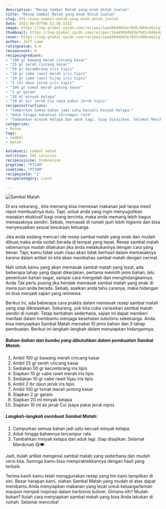 ```yaml
---
description: "Resep Sambal Matah yang enak Untuk Jualan"
title: "Resep Sambal Matah yang enak Untuk Jualan"
slug: 435-resep-sambal-matah-yang-enak-untuk-jualan
date: 2021-06-07T08:52:56.531Z
image: https://img-global.cpcdn.com/recipes/1aa4969db93e70d5/680x482cq70/sambal-matah-foto-resep-utama.jpg
thumbnail: https://img-global.cpcdn.com/recipes/1aa4969db93e70d5/680x482cq70/sambal-matah-foto-resep-utama.jpg
cover: https://img-global.cpcdn.com/recipes/1aa4969db93e70d5/680x482cq70/sambal-matah-foto-resep-utama.jpg
author: Jeff Lowe
ratingvalue: 4.4
reviewcount: 8
recipeingredient:
- "100 gr bawang merah cincang kasar"
- "25 gr sereh cincang kasar"
- "50 gr kecombrang iris tipis"
- "10 gr cabe rawit merah iris tipis"
- "10 gr cabe rawit hijau iris tipis"
- "2 lbr daun jeruk iris tipis"
- "100 gr tomat merah potong kasar"
- "2 gr garam"
- "20 ml minyak kelapa"
- "10 ml air jeruk Cui saya pakai jeruk nipis"
recipeinstructions:
- "Campurkan semua bahan jadi satu kecuali minyak kelapa."
- "Aduk hingga bahannya tercampur rata"
- "Tambahkan minyak kelapa dan aduk lagi. Siap disajikan. Selamat Menikmati 😋🍽️"
categories:
- Resep
tags:
- sambal
- matah

katakunci: sambal matah 
nutrition: 265 calories
recipecuisine: Indonesian
preptime: "PT14M"
cooktime: "PT38M"
recipeyield: "1"
recipecategory: Lunch

---
```



![Sambal Matah](https://img-global.cpcdn.com/recipes/1aa4969db93e70d5/680x482cq70/sambal-matah-foto-resep-utama.jpg)

Di era  sekarang , kita memang bisa memesan makanan jadi tanpa mesti repot membuatnya dulu. Tapi, untuk anda yang ingin menyuguhkan masakan eksklusif bagi orang tercinta, maka anda memang lebih bagus memasaknya sendiri. Sebab, memasak di rumah jauh lebih higienis dan bisa menyesuaikan sesuai kesukaan keluarga.

Jika anda sedang mencari ide resep sambal matah yang enak dan mudah dibuat,maka anda sudah berada di tempat yang tepat. Resep sambal matah  sebenarnya mudah dilakukan jika anda melakukannya dengan cara yang benar. Tapi, kamu tidak usah risau akan tidak berhasil dalam memasaknya 
karena dalam artikel ini kita akan membahas sambal matah dengan cermat.  



Nah untuk kamu yang akan memasak sambal matah yang lezat, ada beberapa tahap yang dapat dikerjakan, pertama memilih jenis bahan, lalu penentuan bahan segar, sampai cara mengolah dan menghidangkannya. Anda Tak perlu pusing jika hendak memasak sambal matah yang enak di mana pun anda berada. Sebab, asalkan anda  tahu caranya, maka hidangan ini bisa menjadi sajian yang istimewa.

Berikut ini, ada beberapa cara praktis  dalam memasak resep sambal matah yang siap dikreasikan. Sekarang, yuk kita coba variasikan sambal matah sendiri di rumah. Tetap berbahan sederhana, sajian ini dapat memberi manfaat dalam membantu menjaga kesehatan tubuhmu sekeluarga. Anda bisa menyiapkan Sambal Matah memakai 10 jenis bahan dan 3 tahap pembuatan. Berikut ini langkah-langkah dalam menyiapkan hidangannya.

<!--inarticleads1-->

##### Bahan-bahan dan bumbu yang dibutuhkan dalam pembuatan Sambal Matah:

1. Ambil 100 gr bawang merah cincang kasar
1. Ambil 25 gr sereh cincang kasar
1. Sediakan 50 gr kecombrang iris tipis
1. Siapkan 10 gr cabe rawit merah iris tipis
1. Sediakan 10 gr cabe rawit hijau iris tipis
1. Ambil 2 lbr daun jeruk iris tipis
1. Ambil 100 gr tomat merah potong kasar
1. Siapkan 2 gr garam
1. Siapkan 20 ml minyak kelapa
1. Siapkan 10 ml air jeruk Cui (saya pakai jeruk nipis)




<!--inarticleads2-->

##### Langkah-langkah membuat Sambal Matah:

1. Campurkan semua bahan jadi satu kecuali minyak kelapa.
1. Aduk hingga bahannya tercampur rata
1. Tambahkan minyak kelapa dan aduk lagi. Siap disajikan. Selamat Menikmati 😋🍽️




Jadi, itulah artikel mengenai  sambal matah  yang sederhana dan mudah versi kita. Semoga kamu bisa mempraktekkannya dengan hasil yang terbaik. 

Terima kasih kamu telah menggunakan resep yang tim kami tampilkan di sini. Besar harapan kami, olahan  Sambal Matah yang mudah di atas dapat membantu Anda menyiapkan makanan yang lezat untuk keluarga/teman maupun menjadi inspirasi dalam berbisnis kuliner. Gimana nih? Mudah bukan? Itulah cara menyiapkan sambal matah yang bisa Anda lakukan di rumah. Selamat mencoba!

